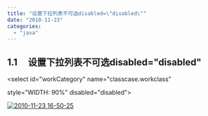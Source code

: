 ```yaml
---
title: "设置下拉列表不可选disabled=\"disabled\""
date: "2010-11-23"
categories: 
  - "java"
---
```


## 1.1     设置下拉列表不可选disabled="disabled"

<select id="workCategory" name="classcase.workclass"

style="WIDTH: 90%" disabled="disabled">

﻿[![](images/2010-11-23-16-50-25.png "2010-11-23 16-50-25")](https://www.zhouzhengxi.com/wordpress/wp-content/uploads/2010/11/2010-11-23-16-50-25.png)

